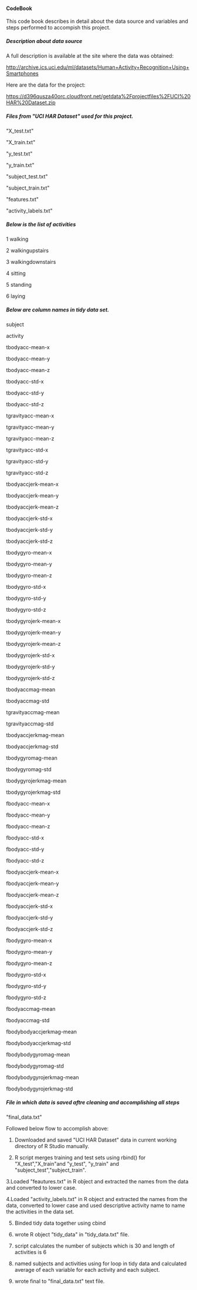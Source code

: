 #### CodeBook

This code book describes in detail about the data source and variables and steps performed to accompish this project.

##### Description about data source

A full description is available at the site where the data was obtained: 

http://archive.ics.uci.edu/ml/datasets/Human+Activity+Recognition+Using+Smartphones 

Here are the data for the project: 

https://d396qusza40orc.cloudfront.net/getdata%2Fprojectfiles%2FUCI%20HAR%20Dataset.zip 

##### Files from "UCI HAR Dataset" used for this project.
"X_test.txt" 

"X_train.txt" 

"y_test.txt"

"y_train.txt"

"subject_test.txt"

"subject_train.txt"

"features.txt"

"activity_labels.txt"

##### Below is the list of activities

 1           walking
 
 2   walkingupstairs
 
 3 walkingdownstairs
 
 4           sitting
 
 5          standing
 
 6            laying

##### Below are column names in tidy data set.
subject 

activity 

tbodyacc-mean-x 

tbodyacc-mean-y 

tbodyacc-mean-z 

tbodyacc-std-x 

tbodyacc-std-y

tbodyacc-std-z 

tgravityacc-mean-x 

tgravityacc-mean-y 

tgravityacc-mean-z 

tgravityacc-std-x

tgravityacc-std-y 

tgravityacc-std-z 

tbodyaccjerk-mean-x 

tbodyaccjerk-mean-y 

tbodyaccjerk-mean-z

tbodyaccjerk-std-x 

tbodyaccjerk-std-y 

tbodyaccjerk-std-z 

tbodygyro-mean-x 

tbodygyro-mean-y

tbodygyro-mean-z 

tbodygyro-std-x 

tbodygyro-std-y 

tbodygyro-std-z

tbodygyrojerk-mean-x

tbodygyrojerk-mean-y 

tbodygyrojerk-mean-z 

tbodygyrojerk-std-x 

tbodygyrojerk-std-y

tbodygyrojerk-std-z 

tbodyaccmag-mean 

tbodyaccmag-std 

tgravityaccmag-mean 

tgravityaccmag-std

tbodyaccjerkmag-mean 

tbodyaccjerkmag-std 

tbodygyromag-mean 

tbodygyromag-std 

tbodygyrojerkmag-mean

tbodygyrojerkmag-std 

fbodyacc-mean-x 

fbodyacc-mean-y 

fbodyacc-mean-z 

fbodyacc-std-x 

fbodyacc-std-y

fbodyacc-std-z 

fbodyaccjerk-mean-x

fbodyaccjerk-mean-y 

fbodyaccjerk-mean-z 

fbodyaccjerk-std-x

fbodyaccjerk-std-y 

fbodyaccjerk-std-z 

fbodygyro-mean-x 

fbodygyro-mean-y 

fbodygyro-mean-z

fbodygyro-std-x 

fbodygyro-std-y 

fbodygyro-std-z 

fbodyaccmag-mean

fbodyaccmag-std

fbodybodyaccjerkmag-mean 

fbodybodyaccjerkmag-std 

fbodybodygyromag-mean 

fbodybodygyromag-std

fbodybodygyrojerkmag-mean 

fbodybodygyrojerkmag-std

##### File in which data is saved aftre cleaning and accomplishing all steps

"final_data.txt"


Followed below flow to accomplish above:

1. Downloaded and saved "UCI HAR Dataset" data in current working directory of R Studio manually.

2. R script merges training and test sets using rbind() for "X_test","X_train"and "y_test", "y_train" and "subject_test","subject_train".

3.Loaded "feautures.txt" in R object and extracted the names from the data and converted to lower case.

4.Loaded "activity_labels.txt" in R object and extracted the names from the data, 
   converted to lower case and used descriptive activity name to name the activities in the data set.

5. Binded tidy data together using cbind

6. wrote  R object "tidy_data" in "tidy_data.txt" file.

7. script calculates the number of subjects which is 30 and length of activities is 6

8. named subjects and activities using for loop in tidy data and calculated average of each variable for each activity and each subject.
9. wrote final to "final_data.txt" text file.
